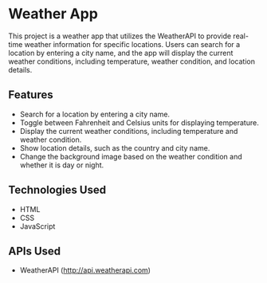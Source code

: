 # Weather App

This project is a weather app that utilizes the WeatherAPI to provide real-time weather information for specific locations. Users can search for a location by entering a city name, and the app will display the current weather conditions, including temperature, weather condition, and location details.

## Features

- Search for a location by entering a city name.
- Toggle between Fahrenheit and Celsius units for displaying temperature.
- Display the current weather conditions, including temperature and weather condition.
- Show location details, such as the country and city name.
- Change the background image based on the weather condition and whether it is day or night.

## Technologies Used

- HTML
- CSS
- JavaScript

## APIs Used

- WeatherAPI (http://api.weatherapi.com)

